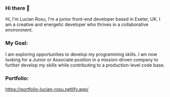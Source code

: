 ### Hi there 👋

<!--
**lucianRosuAtc/lucianRosuAtc** is a ✨ _special_ ✨ repository because its `README.md` (this file) appears on your GitHub profile.

Here are some ideas to get you started:

- 🔭 I’m currently working on ...
- 🌱 I’m currently learning ...
- 👯 I’m looking to collaborate on ...
- 🤔 I’m looking for help with ...
- 💬 Ask me about ...
- 📫 How to reach me: ...
- 😄 Pronouns: ...
- ⚡ Fun fact: ...
-->


Hi, I'm Lucian Rosu, I'm a junior front-end developer based in Exeter, UK. I am a creative and energetic developer who thrives in a collaborative environment.

### My Goal: 

I am exploring opportunities to develop my programming skills. 
I am now looking for a Junior or Associate position in a mission-driven company to further develop my skills while contributing to a production-level code base. 

### Portfolio:

https://portfolio-lucian-rosu.netlify.app/


